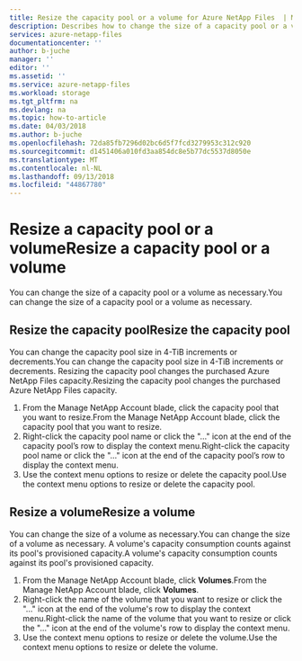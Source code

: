```yaml
---
title: Resize the capacity pool or a volume for Azure NetApp Files  | Microsoft Docs
description: Describes how to change the size of a capacity pool or a volume.
services: azure-netapp-files
documentationcenter: ''
author: b-juche
manager: ''
editor: ''
ms.assetid: ''
ms.service: azure-netapp-files
ms.workload: storage
ms.tgt_pltfrm: na
ms.devlang: na
ms.topic: how-to-article
ms.date: 04/03/2018
ms.author: b-juche
ms.openlocfilehash: 72da85fb7296d02bc6d5f7fcd3279953c312c920
ms.sourcegitcommit: d1451406a010fd3aa854dc8e5b77dc5537d8050e
ms.translationtype: MT
ms.contentlocale: nl-NL
ms.lasthandoff: 09/13/2018
ms.locfileid: "44867780"
---
```

# <a name="resize-a-capacity-pool-or-a-volume"></a><span data-ttu-id="a4d3a-103">Resize a capacity pool or a volume</span><span class="sxs-lookup"><span data-stu-id="a4d3a-103">Resize a capacity pool or a volume</span></span>
<span data-ttu-id="a4d3a-104">You can change the size of a capacity pool or a volume as necessary.</span><span class="sxs-lookup"><span data-stu-id="a4d3a-104">You can change the size of a capacity pool or a volume as necessary.</span></span> 

## <a name="resize-the-capacity-pool"></a><span data-ttu-id="a4d3a-105">Resize the capacity pool</span><span class="sxs-lookup"><span data-stu-id="a4d3a-105">Resize the capacity pool</span></span> 

<span data-ttu-id="a4d3a-106">You can change the capacity pool size in 4-TiB increments or decrements.</span><span class="sxs-lookup"><span data-stu-id="a4d3a-106">You can change the capacity pool size in 4-TiB increments or decrements.</span></span> <span data-ttu-id="a4d3a-107">Resizing the capacity pool changes the purchased Azure NetApp Files capacity.</span><span class="sxs-lookup"><span data-stu-id="a4d3a-107">Resizing the capacity pool changes the purchased Azure NetApp Files capacity.</span></span>

1. <span data-ttu-id="a4d3a-108">From the Manage NetApp Account blade, click the capacity pool that you want to resize.</span><span class="sxs-lookup"><span data-stu-id="a4d3a-108">From the Manage NetApp Account blade, click the capacity pool that you want to resize.</span></span> 
2. <span data-ttu-id="a4d3a-109">Right-click the capacity pool name or click the "…" icon at the end of the capacity pool’s row to display the context menu.</span><span class="sxs-lookup"><span data-stu-id="a4d3a-109">Right-click the capacity pool name or click the "…" icon at the end of the capacity pool’s row to display the context menu.</span></span> 
3. <span data-ttu-id="a4d3a-110">Use the context menu options to resize or delete the capacity pool.</span><span class="sxs-lookup"><span data-stu-id="a4d3a-110">Use the context menu options to resize or delete the capacity pool.</span></span>

## <a name="resize-a-volume"></a><span data-ttu-id="a4d3a-111">Resize a volume</span><span class="sxs-lookup"><span data-stu-id="a4d3a-111">Resize a volume</span></span>

<span data-ttu-id="a4d3a-112">You can change the size of a volume as necessary.</span><span class="sxs-lookup"><span data-stu-id="a4d3a-112">You can change the size of a volume as necessary.</span></span> <span data-ttu-id="a4d3a-113">A volume's capacity consumption counts against its pool's provisioned capacity.</span><span class="sxs-lookup"><span data-stu-id="a4d3a-113">A volume's capacity consumption counts against its pool's provisioned capacity.</span></span>

1. <span data-ttu-id="a4d3a-114">From the Manage NetApp Account blade, click **Volumes**.</span><span class="sxs-lookup"><span data-stu-id="a4d3a-114">From the Manage NetApp Account blade, click **Volumes**.</span></span> 
2. <span data-ttu-id="a4d3a-115">Right-click the name of the volume that you want to resize or click the "…" icon at the end of the volume's row to display the context menu.</span><span class="sxs-lookup"><span data-stu-id="a4d3a-115">Right-click the name of the volume that you want to resize or click the "…" icon at the end of the volume's row to display the context menu.</span></span>
3. <span data-ttu-id="a4d3a-116">Use the context menu options to resize or delete the volume.</span><span class="sxs-lookup"><span data-stu-id="a4d3a-116">Use the context menu options to resize or delete the volume.</span></span>

